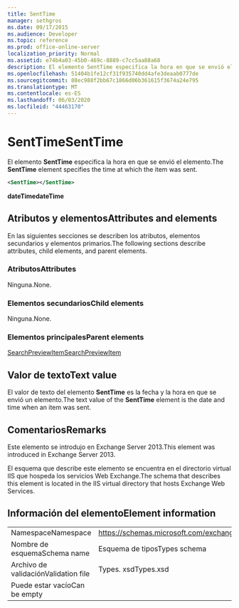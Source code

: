 ```yaml
---
title: SentTime
manager: sethgros
ms.date: 09/17/2015
ms.audience: Developer
ms.topic: reference
ms.prod: office-online-server
localization_priority: Normal
ms.assetid: e74b4a03-45b0-469c-8889-c7cc5aa88a68
description: El elemento SentTime especifica la hora en que se envió el elemento.
ms.openlocfilehash: 51404b1fe12cf31f935740dd4afe3deaab0777de
ms.sourcegitcommit: 88ec988f2bb67c1866d06b361615f3674a24e795
ms.translationtype: MT
ms.contentlocale: es-ES
ms.lasthandoff: 06/03/2020
ms.locfileid: "44463170"
---
```

# <a name="senttime"></a><span data-ttu-id="69c7b-103">SentTime</span><span class="sxs-lookup"><span data-stu-id="69c7b-103">SentTime</span></span>

<span data-ttu-id="69c7b-104">El elemento **SentTime** especifica la hora en que se envió el elemento.</span><span class="sxs-lookup"><span data-stu-id="69c7b-104">The **SentTime** element specifies the time at which the item was sent.</span></span> 
  
```XML
<SentTime></SentTime>
```

 <span data-ttu-id="69c7b-105">**dateTime**</span><span class="sxs-lookup"><span data-stu-id="69c7b-105">**dateTime**</span></span>
## <a name="attributes-and-elements"></a><span data-ttu-id="69c7b-106">Atributos y elementos</span><span class="sxs-lookup"><span data-stu-id="69c7b-106">Attributes and elements</span></span>

<span data-ttu-id="69c7b-107">En las siguientes secciones se describen los atributos, elementos secundarios y elementos primarios.</span><span class="sxs-lookup"><span data-stu-id="69c7b-107">The following sections describe attributes, child elements, and parent elements.</span></span>
  
### <a name="attributes"></a><span data-ttu-id="69c7b-108">Atributos</span><span class="sxs-lookup"><span data-stu-id="69c7b-108">Attributes</span></span>

<span data-ttu-id="69c7b-109">Ninguna.</span><span class="sxs-lookup"><span data-stu-id="69c7b-109">None.</span></span>
  
### <a name="child-elements"></a><span data-ttu-id="69c7b-110">Elementos secundarios</span><span class="sxs-lookup"><span data-stu-id="69c7b-110">Child elements</span></span>

<span data-ttu-id="69c7b-111">Ninguna.</span><span class="sxs-lookup"><span data-stu-id="69c7b-111">None.</span></span>
  
### <a name="parent-elements"></a><span data-ttu-id="69c7b-112">Elementos principales</span><span class="sxs-lookup"><span data-stu-id="69c7b-112">Parent elements</span></span>

[<span data-ttu-id="69c7b-113">SearchPreviewItem</span><span class="sxs-lookup"><span data-stu-id="69c7b-113">SearchPreviewItem</span></span>](searchpreviewitem.md)
  
## <a name="text-value"></a><span data-ttu-id="69c7b-114">Valor de texto</span><span class="sxs-lookup"><span data-stu-id="69c7b-114">Text value</span></span>

<span data-ttu-id="69c7b-115">El valor de texto del elemento **SentTime** es la fecha y la hora en que se envió un elemento.</span><span class="sxs-lookup"><span data-stu-id="69c7b-115">The text value of the **SentTime** element is the date and time when an item was sent.</span></span> 
  
## <a name="remarks"></a><span data-ttu-id="69c7b-116">Comentarios</span><span class="sxs-lookup"><span data-stu-id="69c7b-116">Remarks</span></span>

<span data-ttu-id="69c7b-117">Este elemento se introdujo en Exchange Server 2013.</span><span class="sxs-lookup"><span data-stu-id="69c7b-117">This element was introduced in Exchange Server 2013.</span></span>
  
<span data-ttu-id="69c7b-118">El esquema que describe este elemento se encuentra en el directorio virtual IIS que hospeda los servicios Web Exchange.</span><span class="sxs-lookup"><span data-stu-id="69c7b-118">The schema that describes this element is located in the IIS virtual directory that hosts Exchange Web Services.</span></span>
  
## <a name="element-information"></a><span data-ttu-id="69c7b-119">Información del elemento</span><span class="sxs-lookup"><span data-stu-id="69c7b-119">Element information</span></span>

|||
|:-----|:-----|
|<span data-ttu-id="69c7b-120">Namespace</span><span class="sxs-lookup"><span data-stu-id="69c7b-120">Namespace</span></span>  <br/> |https://schemas.microsoft.com/exchange/services/2006/types  <br/> |
|<span data-ttu-id="69c7b-121">Nombre de esquema</span><span class="sxs-lookup"><span data-stu-id="69c7b-121">Schema name</span></span>  <br/> |<span data-ttu-id="69c7b-122">Esquema de tipos</span><span class="sxs-lookup"><span data-stu-id="69c7b-122">Types schema</span></span>  <br/> |
|<span data-ttu-id="69c7b-123">Archivo de validación</span><span class="sxs-lookup"><span data-stu-id="69c7b-123">Validation file</span></span>  <br/> |<span data-ttu-id="69c7b-124">Types. xsd</span><span class="sxs-lookup"><span data-stu-id="69c7b-124">Types.xsd</span></span>  <br/> |
|<span data-ttu-id="69c7b-125">Puede estar vacío</span><span class="sxs-lookup"><span data-stu-id="69c7b-125">Can be empty</span></span>  <br/> ||
   


